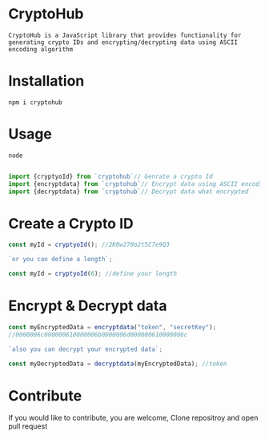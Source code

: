 # CryptoHub

`CryptoHub is a JavaScript library that provides functionality for generating crypto IDs and encrypting/decrypting data using ASCII encoding algorithm`

# Installation

`npm i cryptohub`

# Usage

`node`

```js

import {cryptyoId} from `cryptohub`// Genrate a crypto Id
import {encryptdata} from `cryptohub`// Encrypt data using ASCII encoding algorithm
import {decryptdata} from `cryptohub`// Decrypt data what encrypted

```

# Create a Crypto ID

```js
const myId = cryptyoId(); //2K0w270o2t5C7e9Q3

`or you can define a length`;

const myId = cryptyoId(6); //define your length
```

# Encrypt & Decrypt data

```js
const myEncryptedData = encryptdata("token", "secretKey");
//0000006c000000610000006b0000006d000000610000006c

`also you can decrypt your encrypted data`;

const myDecryptedData = decryptdata(myEncryptedData); //token
```

# Contribute

If you would like to contribute, you are welcome, Clone repositroy and open pull request

